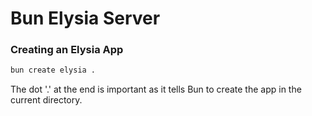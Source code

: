 # Bun Elysia Server

### Creating an Elysia App

```bash
bun create elysia .
```

The dot '.' at the end is important
as it tells Bun to create the app in the current directory.

